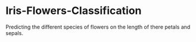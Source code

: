 # Iris-Flowers-Classification
Predicting the different species of flowers on the length of there petals and sepals.
